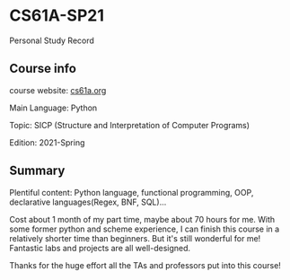 # CS61A-SP21

Personal Study Record

## Course info

course website: [cs61a.org](https://cs61a.org/)

Main Language: Python

Topic: SICP (Structure and Interpretation of Computer Programs)

Edition: 2021-Spring

## Summary

Plentiful content: Python language, functional programming, OOP, declarative languages(Regex, BNF, SQL)...

Cost about 1 month of my part time, maybe about 70 hours for me. With some former python and scheme experience, I can finish this course in a relatively shorter time than beginners. But it's still wonderful for me! Fantastic labs and projects are all well-designed.

Thanks for the huge effort all the TAs and professors put into this course!
